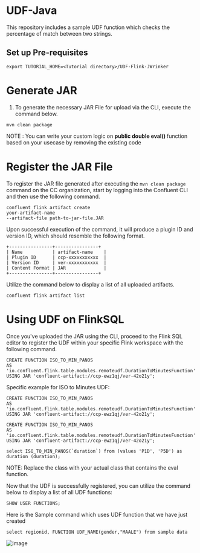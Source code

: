 # UDF-Java

This repository includes a sample UDF function which checks the percentage of  match between two strings.

## Set up Pre-requisites
```
export TUTORIAL_HOME=<Tutorial directory>/UDF-Flink-JWrinker
```

# Generate JAR 

1. To generate the necessary JAR File for upload via the CLI, execute the command below.


```
mvn clean package

```

NOTE : You can write your custom logic on <b>public double eval() </b>function based on your usecase by removing the existing code


# Register the JAR File

To register the JAR file generated after executing the `mvn clean package` command on the CC organization, start by logging into the Confluent CLI and then use the following command.

```
confluent flink artifact create 
your-artifact-name
--artifact-file path-to-jar-file.JAR
```

Upon successful execution of the command, it will produce a plugin ID and version ID, which should resemble the following format.

```
+----------------+----------------+
| Name           | artifact-name    |
| Plugin ID      | ccp-xxxxxxxxxxx  |
| Version ID     | ver-xxxxxxxxxxx  |
| Content Format | JAR              |
+----------------+----------------+

```
Utilize the command below to display a list of all uploaded artifacts.

```
confluent flink artifact list

```

# Using UDF on FlinkSQL

Once you've uploaded the JAR using the CLI, proceed to the Flink SQL editor to register the UDF within your specific Flink workspace with the following command.

```
CREATE FUNCTION ISO_TO_MIN_PANOS 
AS 'io.confluent.flink.table.modules.remoteudf.DurationToMinutesFunction' 
USING JAR 'confluent-artifact://ccp-ewz1qj/ver-42o21y';
```

Specific example for ISO to Minutes UDF:

```
CREATE FUNCTION ISO_TO_MIN_PANOS 
AS 'io.confluent.flink.table.modules.remoteudf.DurationToMinutesFunction' 
USING JAR 'confluent-artifact://ccp-ewz1qj/ver-42o21y';
```

```
CREATE FUNCTION ISO_TO_MIN_PANOS 
AS 'io.confluent.flink.table.modules.remoteudf.DurationToMinutesFunction' 
USING JAR 'confluent-artifact://ccp-ewz1qj/ver-42o21y';
```

```
select ISO_TO_MIN_PANOS(`duration`) from (values 'P1D', 'P5D') as duration (duration);
```


NOTE: Replace the class with your actual class that contains the eval function.

Now that the UDF is successfully registered, you can utilize the command below to display a list of all UDF functions:

```
SHOW USER FUNCTIONS;
```

Here is the Sample command which uses UDF function that we have just created

```
select regionid, FUNCTION UDF_NAME(gender,"MAALE") from sample data
```


![image](https://github.com/Gokuldev-PS/UDF-Flink-JWrinker/assets/132561683/dc072c92-4e80-4c8f-bb43-10f4dcc85553)



